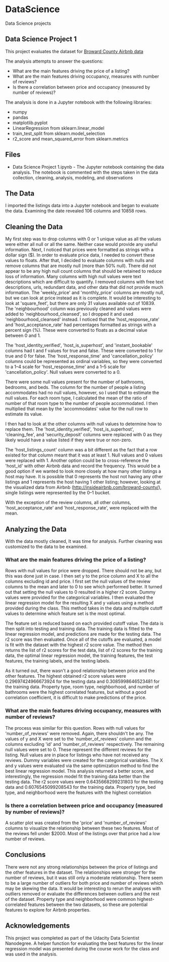 # DataScience
Data Science projects

## Data Science Project 1

This project evaluates the dataset for [Broward County Airbnb data](http://insideairbnb.com/get-the-data.html)

The analysis attempts to answer the questions: 
* What are the main features driving the price of a listing?
* What are the main features driving occupancy, measures with number of reviews? 
* Is there a correlation between price and occupancy (measured by number of reviews)? 

The analysis is done in a Jupyter notebook with the following libraries: 
* numpy
* pandas
* matplotlib.pyplot
* LinearRegression from sklearn.linear_model 
* train_test_split from sklearn.model_selection
* r2_score and mean_squared_error from sklearn.metrics

## Files 
* Data Science Project 1.ipynb - The Jupyter notebook containing the data analysis. The notebook is commented with the steps taken in the data collection, cleaning, analysis, modeling, and observations

## The Data
I imported the listings data into a Jupyter notebook and began to evaluate the data. Examining the date revealed 106 columns and 10858 rows.

## Cleaning the Data
My first step was to drop columns with 0 or 1 unique value as all the values were either all null or all the same. Neither case would provide any useful information.
Next, I noticed that prices were formatted as strings with a dollar sign ($). In order to evaluate price data, I needed to convert these values to floats.
After that, I decided to evaluate columns with nulls and remove columns that are mostly null (more than 50% null). There did not appear to be any high null count columns that should be retained to reduce loss of information. Many columns with high null values were text descriptions which are difficult to quantify. I removed columns with free text descriptions, urls, redundant data, and other data that did not provide much information. The 'weekly_price' and 'monthly_price' columns are mostly null, but we can look at price instead as it is complete. It would be interesting to look at 'square_feet', but there are only 31 values available out of 10839. The 'neighbourhood' column was previously cleaned and values were added to 'neighbourhood_cleansed', so I dropped it and used 'neighbourhood_cleansed' instead.
I noticed that the 'host_response_rate' and 'host_acceptance_rate' had percentages formatted as strings with a percent sign (%). These were converted to floats as a decimal value between 0 and 1.

The 'host_identity_verified', 'host_is_superhost', and 'instant_bookable' columns had t and f values for true and false. These were converted to 1 for true and 0 for false.
The 'host_response_time' and 'cancellation_policy' columns could be represented as ordinal variables, so they were converted to a 1–4 scale for 'host_response_time' and a 1–5 scale for 'cancellation_policy'. Null values were converted to a 0.

There were some null values present for the number of bathrooms, bedrooms, and beds. The column for the number of people a listing accommodates had no null values, however, so I used that to estimate the null values. For each room type, I calculated the mean of the ratio of number of that room type to the number of people accommodated. I then multiplied that mean by the 'accommodates' value for the null row to estimate its value.

I then had to look at the other columns with null values to determine how to replace them. The 'host_identity_verified', 'host_is_superhost', 'cleaning_fee', and 'security_deposit' columns were replaced with 0 as they likely would have a value listed if they were true or non-zero.

The 'host_listings_count' column was a bit different as the fact that a row existed for that column meant that it was at least 1. Null values and 0 values were replaced with 1. Another option could be to cross-reference the 'host_id' with other Airbnb data and record the frequency. This would be a good option if we wanted to look more closely at how many other listings a host may have. It is possible that 0 represents the host not having any other listings and 1 represents the host having 1 other listing; however, looking at the visualized data from Airbnb (http://insideairbnb.com/broward-county/), single listings were represented by the 0–1 bucket.

With the exception of the review columns, all other columns, 'host_acceptance_rate' and 'host_response_rate', were replaced with the mean.

## Analyzing the Data
With the data mostly cleaned, It was time for analysis. Further cleaning was customized to the data to be examined.

### What are the main features driving the price of a listing?
Rows with null values for price were dropped. There should not be any, but this was done just in case. I then set y to the price column and X to all the columns excluding id and price. I first set the null values of the review columns to the mean and later to 0 to see which performed better. It turned out that setting the null values to 0 resulted in a higher r2 score. Dummy values were provided for the categorical variables. I then evaluated the linear regression model for the resulting X and y values using a method provided during the class. This method takes in the data and multiple cutoff values to determine which feature set is the most optimal.

The feature set is reduced based on each provided cutoff value. The data is then split into testing and training data. The training data is fitted to the linear regression model, and predictions are made for the testing data. The r2 score was then evaluated. Once all of the cutoffs are evaluated, a model is fit with the dataset with the highest r2 score value. The method then returns the list of r2 scores for the test data, list of r2 scores for the training data, the optimal linear regression model, the training features, the test features, the training labels, and the testing labels.

As it turned out, there wasn't a good relationship between price and the other features. The highest obtained r2 score values were 0.29697424966673924 for the testing data and 0.3085998646523481 for the training data. Property type, room type, neighborhood, and number of bathrooms were the highest correlated features, but without a good correlation coefficient, it is difficult to make predictions of the price.

### What are the main features driving occupancy, measures with number of reviews?
The process was similar for this question. Rows with null values for 'number_of_reviews' were removed. Again, there shouldn't be any. The values of y and X were set to the 'number_of_reviews' column and the columns excluding 'id' and 'number_of_reviews' respectively. The remaining null values were set to 0. These represent the different reviews for the listing. Null values are in place for listings who have not received any reviews. Dummy variables were created for the categorical variables. The X and y values were evaluated via the same optimization method to find the best linear regression model. This analysis returned a better score, and interestingly, the regression model fit the training data better than the testing data. The r2 score values were 0.6435668299231803 for the testing data and 0.6076545099208543 for the training data. Property type, bed type, and neighborhood were the features with the highest correlation

### Is there a correlation between price and occupancy (measured by number of reviews)?
A scatter plot was created from the 'price' and 'number_of_reviews' columns to visualize the relationship between these two features. Most of the reviews fell under $2000. Most of the listings over that price had a low number of reviews.

## Conclusions
There were not any strong relationships between the price of listings and the other features in the dataset. The relationships were stronger for the number of reviews, but it was still only a moderate relationship. There seem to be a large number of outliers for both price and number of reviews which may be skewing the data. It would be interesting to rerun the analyses with outliers removed or evaluate the differences between outliers and the rest of the dataset. Property type and neighborhood were common highest-correlated features between the two datasets, so these are potential features to explore for Airbnb properties.

## Acknowledgements
This project was completed as part of the Udacity Data Scientist Nanodegree.
A helper function for evaluating the best features for the linear regression model was presented during the course work for the class and was used in the analysis. 
